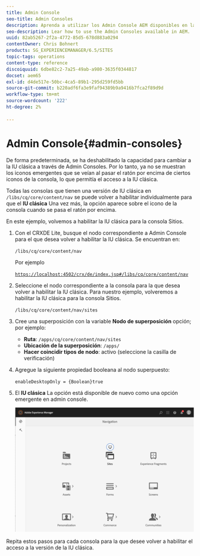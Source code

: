 ```yaml
---
title: Admin Console
seo-title: Admin Consoles
description: Aprenda a utilizar los Admin Console AEM disponibles en la.
seo-description: Lear how to use the Admin Consoles available in AEM.
uuid: 82ab5267-2f2a-4772-85d5-678d883a0294
contentOwner: Chris Bohnert
products: SG_EXPERIENCEMANAGER/6.5/SITES
topic-tags: operations
content-type: reference
discoiquuid: 6dbe82c2-7a25-49ab-a980-3635f0344817
docset: aem65
exl-id: d4de517e-50bc-4ca5-89b1-295d259fd5bb
source-git-commit: b220adf6fa3e9faf94389b9a9416b7fca2f89d9d
workflow-type: tm+mt
source-wordcount: '222'
ht-degree: 2%

---
```


# Admin Console{#admin-consoles}

De forma predeterminada, se ha deshabilitado la capacidad para cambiar a la IU clásica a través de Admin Consoles. Por lo tanto, ya no se muestran los iconos emergentes que se veían al pasar el ratón por encima de ciertos iconos de la consola, lo que permitía el acceso a la IU clásica.

Todas las consolas que tienen una versión de IU clásica en `/libs/cq/core/content/nav` se puede volver a habilitar individualmente para que el **IU clásica** Una vez más, la opción aparece sobre el icono de la consola cuando se pasa el ratón por encima.

En este ejemplo, volvemos a habilitar la IU clásica para la consola Sitios.

1. Con el CRXDE Lite, busque el nodo correspondiente a Admin Console para el que desea volver a habilitar la IU clásica. Se encuentran en:

   `/libs/cq/core/content/nav`

   Por ejemplo

   [ `https://localhost:4502/crx/de/index.jsp#/libs/cq/core/content/nav`](https://localhost:4502/crx/de/index.jsp#/libs/cq/core/content/nav)

1. Seleccione el nodo correspondiente a la consola para la que desea volver a habilitar la IU clásica. Para nuestro ejemplo, volveremos a habilitar la IU clásica para la consola Sitios.

   `/libs/cq/core/content/nav/sites`

1. Cree una superposición con la variable **Nodo de superposición** opción; por ejemplo:

   * **Ruta**: `/apps/cq/core/content/nav/sites`
   * **Ubicación de la superposición**: `/apps/`
   * **Hacer coincidir tipos de nodo**: activo (seleccione la casilla de verificación)

1. Agregue la siguiente propiedad booleana al nodo superpuesto:

   `enableDesktopOnly = {Boolean}true`

1. El **IU clásica** La opción está disponible de nuevo como una opción emergente en admin console.

   ![](assets/syui-01-2019-02-27-15-16-55.png)

Repita estos pasos para cada consola para la que desee volver a habilitar el acceso a la versión de la IU clásica.
